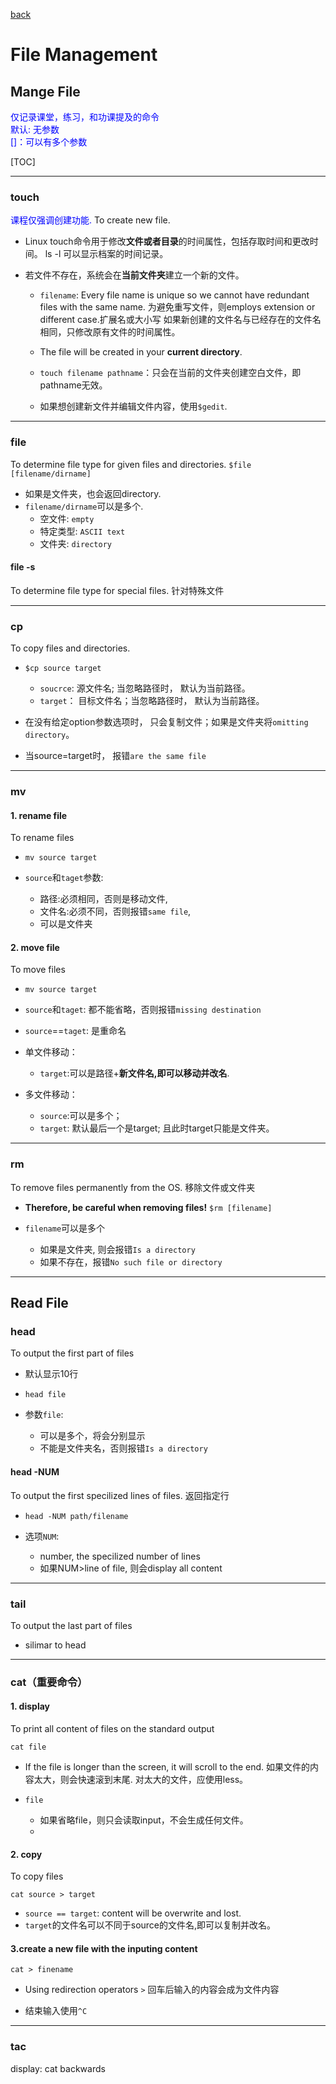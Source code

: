 [back](../index.md)

# File Management

## Mange File 

<font color='blue'>
仅记录课堂，练习，和功课提及的命令<br>
默认: 无参数<br>
[]：可以有多个参数
</font>

[TOC]

***

### touch

<font color='blue'>
课程仅强调创建功能.
</font>
To create new file.

- Linux touch命令用于修改**文件或者目录**的时间属性，包括存取时间和更改时间。
	ls -l 可以显示档案的时间记录。

- 若文件不存在，系统会在**当前文件夹**建立一个新的文件。
	- `filename`: Every file name is unique so we cannot have redundant files with the same name.
		为避免重写文件，则employs extension or different case.扩展名或大小写
		如果新创建的文件名与已经存在的文件名相同，只修改原有文件的时间属性。

	- The file will be created in your **current directory**.
	- `touch filename pathname`：只会在当前的文件夹创建空白文件，即pathname无效。
	- 如果想创建新文件并编辑文件内容，使用`$gedit`.

***

### file

To determine file type for given files and directories.
`$file [filename/dirname]`

- 如果是文件夹，也会返回directory.
- `filename/dirname`可以是多个.
	- 空文件: `empty`
	- 特定类型: `ASCII text`
	- 文件夹: `directory`

#### file -s

To determine file type for special files.
针对特殊文件

***

### cp

To copy files and directories.

- `$cp source target`
	- `soucrce`: 源文件名; 当忽略路径时， 默认为当前路径。
	- `target`： 目标文件名；当忽略路径时， 默认为当前路径。

- 在没有给定option参数选项时， 只会复制文件；如果是文件夹将`omitting directory`。

- 当source=target时， 报错`are the same file`

***

### mv

#### 1. rename file

To rename files

- `mv source target`

- `source`和`taget`参数:
	- 路径:必须相同，否则是移动文件,
	- 文件名:必须不同，否则报错`same file`,
	- 可以是文件夹

#### 2. move file

To move files

- `mv source target`

- `source`和`taget`: 都不能省略，否则报错`missing destination`
- `source`==`taget`: 是重命名
- 单文件移动：
	- `target`:可以是路径+**新文件名,即可以移动并改名**.
- 多文件移动：
	- `source`:可以是多个；
	- `target`: 默认最后一个是target; 且此时target只能是文件夹。

***

### rm

To remove files permanently from the OS.
移除文件或文件夹 

- **Therefore, be careful when removing files!**
`$rm [filename]`

- `filename`可以是多个
	- 如果是文件夹, 则会报错`Is a directory`
	- 如果不存在，报错`No such file or directory`

***

## Read File

### head

To output the first part of files
- 默认显示10行

- `head file`

- 参数`file`:
	- 可以是多个，将会分别显示
	- 不能是文件夹名，否则报错`Is a directory`


#### head -NUM

To output the first specilized lines of files.
返回指定行

- `head -NUM path/filename`

- 选项`NUM`: 
	- number, the specilized number of lines
	- 如果NUM>line of file, 则会display all content

***

### tail

To output the last part of files

- silimar to head

***

### cat（重要命令）

#### 1. display 

To print all content of files on the standard output

`cat file`

- If the file is longer than the screen, it will scroll to the end.
	如果文件的内容太大，则会快速滚到末尾.
	对太大的文件，应使用less。

- `file`
	- 如果省略file，则只会读取input，不会生成任何文件。
	- 
#### 2. copy

To copy files

`cat source > target`

- `source == target`: content will be overwrite and lost.
- `target`的文件名可以不同于source的文件名,即可以复制并改名。

#### 3.create a new file with the inputing content

`cat > finename`

- Using redirection operators `>`
	回车后输入的内容会成为文件内容

- 结束输入使用`^C`



***

### tac

display: cat backwards

